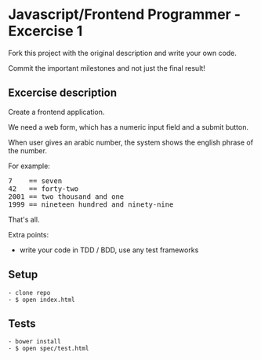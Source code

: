 
Javascript/Frontend Programmer - Excercise 1
=============================

Fork this project with the original description and write your own code.

Commit the important milestones and not just the final result!


Excercise description
--------------------

Create a frontend application.

We need a web form, which has a numeric input field and a submit button.

When user gives an arabic number, the system shows the english phrase of the number.

For example:
<pre>
7    == seven
42   == forty-two
2001 == two thousand and one
1999 == nineteen hundred and ninety-nine
</pre>

That's all.

Extra points:

* write your code in TDD / BDD, use any test frameworks

Setup
-----

`````
- clone repo
- $ open index.html

`````
Tests
-----

`````
- bower install
- $ open spec/test.html

`````
